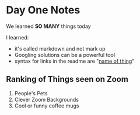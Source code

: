 # Day One Notes

We learned **SO MANY** things today

I learned:
* it's called markdown and not mark up
* Googling solutions can be a powerful tool
* syntax for links in the readme are "[name of thing](link-to-thing)"

## Ranking of Things seen on Zoom
1. People's Pets
1. Clever Zoom Backgrounds
1. Cool or funny coffee mugs

